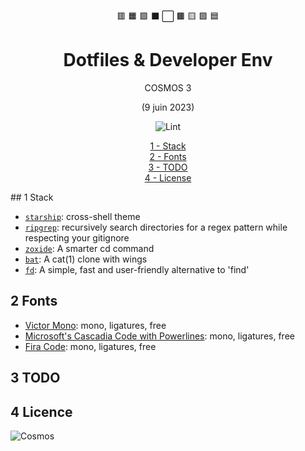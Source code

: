 <div align="center">

🟥
🟧
🟩
⬛
⬜
🟫
🟨
🟪
🟦

# Dotfiles & Developer Env

COSMOS 3

(9 juin 2023)

![Lint](https://github.com/nzaero/cosmos3-unix-dev-conf/blob/main/__DOC__/1-img/icon/badge-lint-passing.svg)

[1 - Stack](#stack)  
[2 - Fonts](#fonts)  
[3 - TODO](#todo)  
[4 - License](#license)

</div>
## 1 Stack

- [`starship`](https://starship.rs/): cross-shell theme
- [`ripgrep`](https://github.com/BurntSushi/ripgrep): recursively search directories for a regex pattern while respecting your gitignore
- [`zoxide`](https://github.com/ajeetdsouza/zoxide): A smarter cd command
- [`bat`](https://github.com/sharkdp/bat): A cat(1) clone with wings
- [`fd`](https://github.com/sharkdp/fd): A simple, fast and user-friendly alternative to 'find'

## 2 Fonts

- [Victor Mono](https://rubjo.github.io/victor-mono/): mono, ligatures, free
- [Microsoft's Cascadia Code with Powerlines](https://github.com/microsoft/cascadia-code): mono, ligatures, free
- [Fira Code](https://github.com/tonsky/FiraCode): mono, ligatures, free

## 3 TODO

## 4 Licence

![Cosmos](https://github.com/nzaero/cosmos3-unix-dev-conf/blob/main/__DOC__/1-img/1cosmos.webp)
